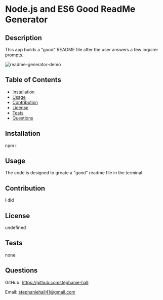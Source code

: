# Node.js and ES6 Good ReadMe Generator

## Description

This app builds a "good" README file after the user answers a few inquirer prompts.

![readme-generator-demo](assets\HW-9.gif)

## Table of Contents

* [Installation](#installation)
* [Usage](#usage)
* [Contribution](#contribution)
* [License](#license)
* [Tests](#tests)
* [Questions](#questions)

## Installation

npm i

## Usage

The code is designed to greate a "good" readme file in the terminal.

## Contribution

I did

## License

undefined

## Tests

none

## Questions

GitHub: <https://github.comstephanie-hall>

Email: stephaniehall41@gmail.com
  